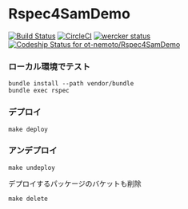 # Rspec4SamDemo

[![Build Status](https://travis-ci.org/ot-nemoto/Rspec4SamDemo.svg?branch=master)](https://travis-ci.org/ot-nemoto/Rspec4SamDemo)
[![CircleCI](https://circleci.com/gh/ot-nemoto/Rspec4SamDemo.svg?style=shield)](https://circleci.com/gh/ot-nemoto/Rspec4SamDemo)
[![wercker status](https://app.wercker.com/status/872f8aca565bd05a7d21b55409af99a2/s/master "wercker status")](https://app.wercker.com/project/byKey/872f8aca565bd05a7d21b55409af99a2)
[![Codeship Status for ot-nemoto/Rspec4SamDemo](https://app.codeship.com/projects/8f3edba0-428c-0138-130a-16d7bce19a00/status?branch=master)](https://app.codeship.com/projects/388162)

### ローカル環境でテスト

```
bundle install --path vendor/bundle
bundle exec rspec
```

### デプロイ

```
make deploy
```

### アンデプロイ

```
make undeploy
```

デプロイするパッケージのバケットも削除

```
make delete
```
